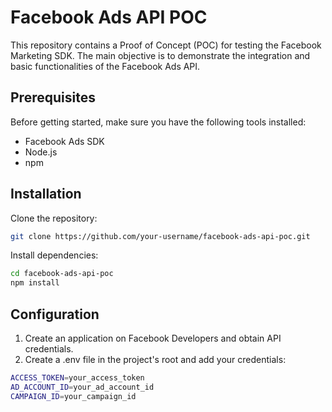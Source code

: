# Facebook Ads API POC
This repository contains a Proof of Concept (POC) for testing the Facebook Marketing SDK. The main objective is to demonstrate the integration and basic functionalities of the Facebook Ads API.

## Prerequisites
Before getting started, make sure you have the following tools installed:

- Facebook Ads SDK
- Node.js
- npm

## Installation
Clone the repository:
```bash
git clone https://github.com/your-username/facebook-ads-api-poc.git
```
Install dependencies:
```bash
cd facebook-ads-api-poc
npm install
```
## Configuration

1. Create an application on Facebook Developers and obtain API credentials.
2. Create a .env file in the project's root and add your credentials:
```bash
ACCESS_TOKEN=your_access_token
AD_ACCOUNT_ID=your_ad_account_id
CAMPAIGN_ID=your_campaign_id
```




